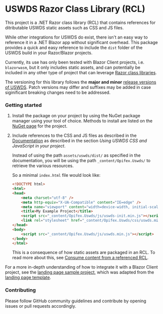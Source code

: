 # USWDS Razor Class Library (RCL)

This project is a .NET Razor class library (RCL) that contains references for ditributable USWDS static assets such as CSS and JS files.

While other integrations for USWDS do exist, there isn't an easy way to reference it in a .NET Blazor app without significant overhead. This package provides a quick and easy reference to include the `dist` folder of the USWDS build in your Razor/Blazor projects.

Currently, its use has only been tested with Blazor Client projects, i.e. `blazorwasm`, but it only includes static assets, and can potentially be included in any other type of project that can leverage [Razor class libraries](https://docs.microsoft.com/en-us/aspnet/core/razor-pages/ui-class?view=aspnetcore-6.0&tabs=visual-studio).

The versioning for this library follows the **major and minor** [release versions of USWDS](https://github.com/uswds/uswds/releases). Patch versions may differ and suffixes may be added in case siginificant breaking changes need to be addressed.

### Getting started
1. Install the package on your project by using the NuGet package manager using your tool of choice. Methods to install are listed on the [NuGet page](https://www.nuget.org/packages/Opifex.Uswds) for the project.

2. Include references to the CSS and JS files as described in the [Documentation](https://designsystem.digital.gov/documentation/developers/) as described in the section *Using USWDS CSS and JavaScript in your project*.

    Instead of using the path `assets/uswds/dist/` as specified in the documentation, you will be using the path `_content/Opifex.Uswds/` to retrieve the various resources.

    So a minimal `index.html` file would look like:

    ```html
    <!DOCTYPE html>
    <html>
    <head>
        <meta charset="utf-8" />
        <meta http-equiv="X-UA-Compatible" content="IE=edge" />
        <meta name="viewport" content="width=device-width, initial-scale=1.0">
        <title>My Example Project</title>
        <script src="_content/Opifex.Uswds/js/uswds-init.min.js"></script>
        <link rel="stylesheet" href="_content/Opifex.Uswds/css/uswds.min.css" />
    </head>
    <body>
        <script src="_content/Opifex.Uswds/js/uswds.min.js"></script>
    </body>
    </html>
    ```

    This is a consequence of how static assets are packaged in an RCL. To read more about this, see [Consume content from a referenced RCL](https://docs.microsoft.com/en-us/aspnet/core/razor-pages/ui-class?view=aspnetcore-6.0&tabs=visual-studio#consume-content-from-a-referenced-rcl).

For a more in-depth understanding of how to integrate it with a Blazor Client project, see the [landing page sample project](/samples/LandingPageSample/), which was adapted from the [landing page template](https://designsystem.digital.gov/templates/landing-page/).

### Contributing
Please follow GitHub community guidelines and contribute by opening issues or pull requests accordingly. 






